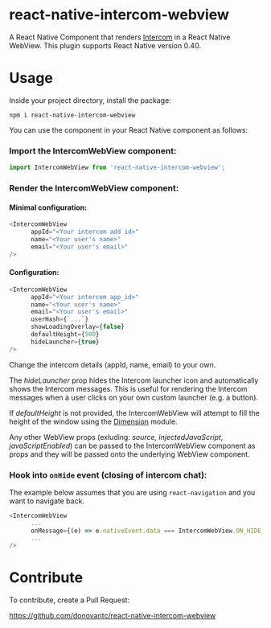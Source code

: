 # react-native-intercom-webview

A React Native Component that renders [Intercom](https://www.intercom.com) in a React Native WebView.
This plugin supports React Native version 0.40.

# Usage

Inside your project directory, install the package:

`npm i react-native-intercom-webview`

You can use the component in your React Native component as follows:

### Import the IntercomWebView component:

```javascript
import IntercomWebView from 'react-native-intercom-webview';
```

### Render the IntercomWebView component:

#### Minimal configuration:

```javascript
<IntercomWebView
      appId="<Your intercom add id>"
      name="<Your user's name>"
      email="<Your user's email>"
/>
```

#### Configuration:

```javascript
<IntercomWebView
      appId="<Your intercom app_id>"
      name="<Your user's name>"
      email="<Your user's email>"
      userHash={`...`}
      showLoadingOverlay={false}
      defaultHeight={500}
      hideLauncher={true}
/>
```

Change the intercom details (appId, name, email) to your own.

The _hideLauncher_ prop hides the Intercom launcher icon and automatically shows the Intercom messages. This is useful for rendering the Intercom messages when a user clicks on your own custom launcher (e.g. a button).

If _defaultHeight_ is not provided, the IntercomWebView will attempt to fill the height of the window using the [Dimension](https://facebook.github.io/react-native/docs/dimensions.html#get) module.

Any other WebView props (exluding: _source, injectedJavaScript, javaScriptEnabled_) can be passed to the IntercomWebView component as props and they will be passed onto the underlying WebView component.

### Hook into `onHide` event (closing of intercom chat):

The example below assumes that you are using `react-navigation` and you want to navigate back.

```javascript
<IntercomWebView
      ...
      onMessage={(e) => e.nativeEvent.data === IntercomWebView.ON_HIDE_MESSAGE && this.props.navigation.goBack()}
      ...
/>
```


# Contribute
To contribute, create a Pull Request:

https://github.com/donovantc/react-native-intercom-webview

